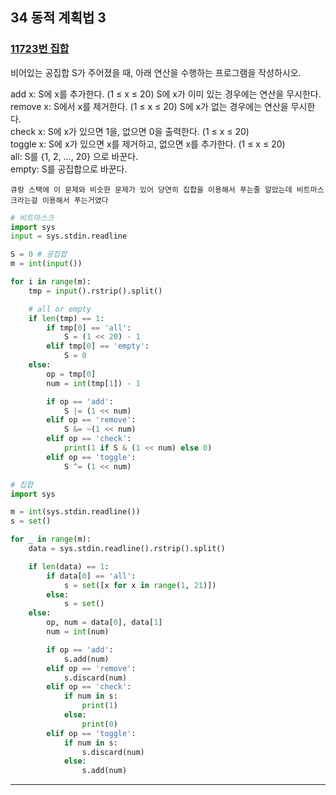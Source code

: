 ## 34 동적 계획법 3

### [11723번 집합](https://boj.kr/11723)

비어있는 공집합 S가 주어졌을 때, 아래 연산을 수행하는 프로그램을 작성하시오.

add x: S에 x를 추가한다. (1 ≤ x ≤ 20) S에 x가 이미 있는 경우에는 연산을 무시한다.  
remove x: S에서 x를 제거한다. (1 ≤ x ≤ 20) S에 x가 없는 경우에는 연산을 무시한다.  
check x: S에 x가 있으면 1을, 없으면 0을 출력한다. (1 ≤ x ≤ 20)  
toggle x: S에 x가 있으면 x를 제거하고, 없으면 x를 추가한다. (1 ≤ x ≤ 20)  
all: S를 {1, 2, ..., 20} 으로 바꾼다.  
empty: S를 공집합으로 바꾼다.

```text
큐랑 스택에 이 문제와 비슷한 문제가 있어 당연히 집합을 이용해서 푸는줄 알았는데 비트마스크라는걸 이용해서 푸는거였다
```

```python
# 비트마스크
import sys
input = sys.stdin.readline

S = 0 # 공집합
m = int(input())

for i in range(m):
    tmp = input().rstrip().split()

    # all or empty
    if len(tmp) == 1:
        if tmp[0] == 'all':
            S = (1 << 20) - 1
        elif tmp[0] == 'empty':
            S = 0
    else:
        op = tmp[0]
        num = int(tmp[1]) - 1

        if op == 'add':
            S |= (1 << num)
        elif op == 'remove':
            S &= ~(1 << num)
        elif op == 'check':
            print(1 if S & (1 << num) else 0)
        elif op == 'toggle':
            S ^= (1 << num)
```

```python
# 집합
import sys

m = int(sys.stdin.readline())
s = set()

for _ in range(m):
    data = sys.stdin.readline().rstrip().split()

    if len(data) == 1:
        if data[0] == 'all':
            s = set([x for x in range(1, 21)])
        else:
            s = set()
    else:
        op, num = data[0], data[1]
        num = int(num)

        if op == 'add':
            s.add(num)
        elif op == 'remove':
            s.discard(num)
        elif op == 'check':
            if num in s:
                print(1)
            else:
                print(0)
        elif op == 'toggle':
            if num in s:
                s.discard(num)
            else:
                s.add(num)
```

---
